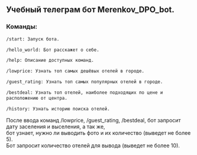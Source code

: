 ## Учебный телеграм бот Merenkov_DPO_bot.

### Команды: <br>
```bash
/start: Запуск бота. 

/hello_world: Бот расскажет о себе.

/help: Описание доступных команд.

/lowprice: Узнать топ самых дешёвых отелей в городе.

/guest_rating: Узнать топ самых популярных отелей в городе.

/bestdeal: Узнать топ отелей, наиболее подходящих по цене и 
расположению от центра.

/history: Узнать историю поиска отелей.
```
После ввода команд /lowprice, /guest_rating, /bestdeal, бот запросит дату заселения и выселения, а так же,<br>
бот узнает, нужно ли выводить фото и их количество (выведет не более 5).<br>
Бот запросит количество отелей для вывода (выведет не более 10).